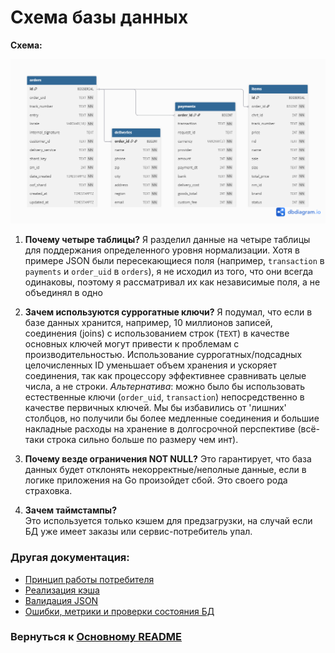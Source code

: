 # Схема базы данных

**Схема:**

![Схема базы данных](../schema.png)
1.  **Почему четыре таблицы?**
    Я разделил данные на четыре таблицы для поддержания определенного уровня нормализации. Хотя в примере JSON были пересекающиеся поля (например, `transaction` в `payments` и `order_uid` в `orders`), я не исходил из того, что они всегда одинаковы, поэтому я рассматривал их как независимые поля, а не объединял в одно

2.  **Зачем используются суррогатные ключи?**
    Я подумал, что если в базе данных хранится, например, 10 миллионов записей, соединения (joins) с использованием строк (`TEXT`) в качестве основных ключей могут привести к проблемам с производительностью. Использование суррогатных/подсадных целочисленных ID уменьшает объем хранения и ускоряет соединения, так как процессору эффективнее сравнивать целые числа, а не строки.
    _Альтернатива_: можно было бы использовать естественные ключи (`order_uid`, `transaction`) непосредственно в качестве первичных ключей. Мы бы избавились от 'лишних' столбцов, но получили бы более медленные соединения и большие накладные расходы на хранение в долгосрочной перспективе (всё-таки строка сильно больше по размеру чем инт).

3.  **Почему везде ограничения NOT NULL?**
    Это гарантирует, что база данных будет отклонять некорректные/неполные данные, если в логике приложения на Go произойдет сбой. Это своего рода страховка.

4. **Зачем таймстампы?**    
    Это используется только кэшем для предзагрузки, на случай если БД уже имеет заказы или сервис-потребитель упал.

### Другая документация:
* [Принцип работы потребителя](consumer.ru.md)
* [Реализация кэша](cache.ru.md)
* [Валидация JSON](validation.ru.md)
* [Ошибки, метрики и проверки состояния БД](misc.ru.md)

### Вернуться к [Основному README](../../README.ru.md)